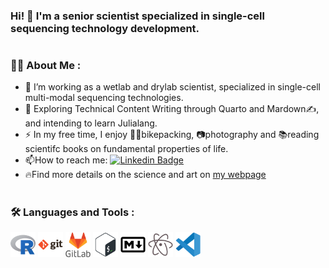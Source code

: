 ### Hi! 👋 I'm a senior scientist specialized in single-cell sequencing technology development. 

#

### :woman_technologist: About Me :

- 🔬 I’m working as a wetlab and drylab scientist, specialized in single-cell multi-modal sequencing technologies.
- :seedling: Exploring Technical Content Writing through Quarto and Mardown✍️, and intending to learn Julialang.
- :zap: In my free time, I enjoy 🚵‍♀️bikepacking, 📷photography and 📚reading scientifc books on fundamental properties of life.
- :mailbox:How to reach me: [![Linkedin Badge](https://img.shields.io/badge/-vanbuggenum-blue?style=flat&logo=Linkedin&logoColor=white)](https://www.linkedin.com/in/jessievanbuggenum/)
- 🔥Find more details on the science and art on [my webpage](https://www.jessievanbuggenum.nl)

#

### :hammer_and_wrench: Languages and Tools :
<div>
  <img src="https://github.com/devicons/devicon/blob/master/icons/r/r-original.svg" title="R" **alt="R" width="40" height="40"/>
  <img src="https://github.com/devicons/devicon/blob/master/icons/git/git-original-wordmark.svg" title="Git" **alt="Git" width="40" height="40"/>
  <img src="https://github.com/devicons/devicon/blob/master/icons/gitlab/gitlab-original-wordmark.svg" title="Gitlab" **alt="Gitlab" width="40" height="40"/>
  <img src="https://github.com/devicons/devicon/blob/master/icons/bash/bash-original.svg" title="Bash" **alt="Bash" width="40" height="40"/>
  <img src="https://github.com/devicons/devicon/blob/master/icons/markdown/markdown-original.svg" title="Markdown" **alt="Markdown" width="40" height="40"/>
  <img src="https://github.com/devicons/devicon/blob/master/icons/atom/atom-original.svg" title="Atom" **alt="Atom" width="40" height="40"/>
   <img src="https://github.com/devicons/devicon/blob/master/icons/vscode/vscode-original.svg" title="Vscode" **alt="vscode" width="40" height="40"/>
</div>


<!--

[![GitHub Streak](http://github-readme-streak-stats.herokuapp.com?user=vanbuggenum&theme=blueberry_duo&hide_border=true&date_format=j%20M%5B%20Y%5D)](https://git.io/streak-stats)


<img height="180em" src="https://github-readme-stats.vercel.app/api?username=vanbuggenum&show_icons=true&hide_border=true&&count_private=true&include_all_commits=true" />


**vanbuggenum/vanbuggenum** is a ✨ _special_ ✨ repository because its `README.md` (this file) appears on your GitHub profile.


- 📑I write occasionally [blogposts](blog.jessievanbuggenum.nl) on coding and cells

-->
